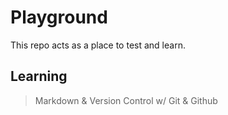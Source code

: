 # Playground

This repo acts as a place to test and learn.

## Learning

> Markdown & Version Control w/ Git & Github
